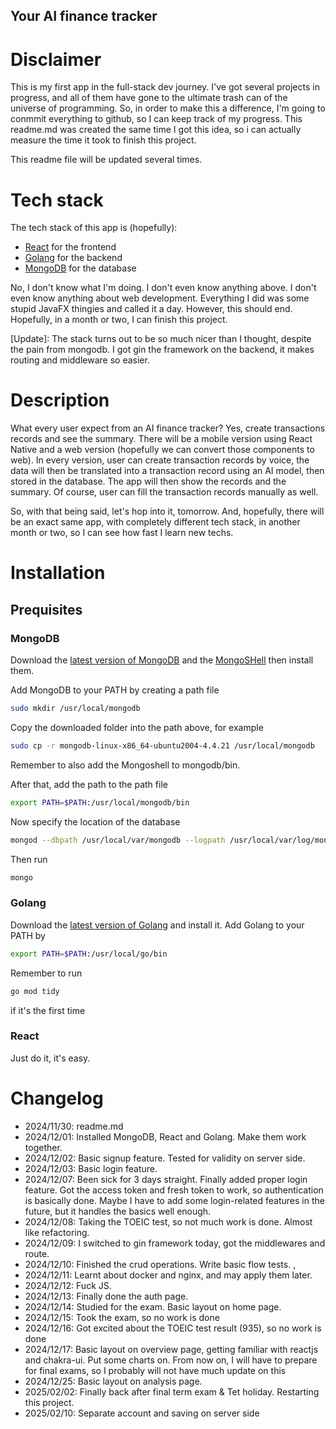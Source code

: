 Your AI finance tracker
---

# Disclaimer
This is my first app in the full-stack dev journey. I've got several projects
in progress, and all of them have gone to the ultimate trash can of the
universe of programming. So, in order to make this a difference, I'm going to
conmmit everything to github, so I can keep track of my progress. This readme.md
was created the same time I got this idea, so i can actually measure the time
it took to finish this project.

This readme file will be updated several times.

# Tech stack

The tech stack of this app is (hopefully):

- [React](https://reactjs.org/) for the frontend
- [Golang](https://golang.org/) for the backend
- [MongoDB](https://www.mongodb.com/) for the database

No, I don't know what I'm doing. I don't even know anything above. I don't even
know anything about web development. Everything I did was some stupid JavaFX
thingies and called it a day. However, this should end. Hopefully, in a month
or two, I can finish this project.

[Update]: The stack turns out to be so much nicer than I thought, despite the
pain from mongodb. I got gin the framework on the backend, it makes routing and
middleware so easier.

# Description

What every user expect from an AI finance tracker? Yes, create transactions
records and see the summary. There will be a mobile version using React Native
and a web version (hopefully we can convert those components to web). In every
version, user can create transaction records by voice, the data will then be
translated into a transaction record using an AI model, then stored in the
database. The app will then show the records and the summary. Of course, user
can fill the transaction records manually as well.

So, with that being said, let's hop into it, tomorrow. And, hopefully, there
will be an exact same app, with completely different tech stack, in another
month or two, so I can see how fast I learn new techs.

# Installation

## Prequisites

### MongoDB

Download the [latest version of MongoDB](https://www.mongodb.com/try/download/community)
and the [MongoSHell](https://docs.mongodb.com/manual/reference/mongo-shell/)
then install them.

Add MongoDB to your PATH by creating a path file

```zsh
sudo mkdir /usr/local/mongodb
```
Copy the downloaded folder into the path above, for example

```zsh
sudo cp -r mongodb-linux-x86_64-ubuntu2004-4.4.21 /usr/local/mongodb
```

Remember to also add the Mongoshell to mongodb/bin.

After that, add the path to the path file

```zsh
export PATH=$PATH:/usr/local/mongodb/bin
```

Now specify the location of the database

```zsh
mongod --dbpath /usr/local/var/mongodb --logpath /usr/local/var/log/mongodb.log --fork
```

Then run

```zsh
mongo
```

### Golang

Download the [latest version of Golang](https://golang.org/dl/) and install it.
Add Golang to your PATH by

```zsh
export PATH=$PATH:/usr/local/go/bin
```

Remember to run

```zsh
go mod tidy
```

if it's the first time

### React

Just do it, it's easy.

# Changelog

- 2024/11/30: readme.md
- 2024/12/01: Installed MongoDB, React and Golang. Make them work together.
- 2024/12/02: Basic signup feature. Tested for validity on server side.
- 2024/12/03: Basic login feature.
- 2024/12/07: Been sick for 3 days straight. Finally added proper login feature.
Got the access token and fresh token to work, so authentication is basically done.
Maybe I have to add some login-related features in the future, but it handles the basics
well enough.
- 2024/12/08: Taking the TOEIC test, so not much work is done. Almost like
refactoring.
- 2024/12/09: I switched to gin framework today, got the middlewares and route.
- 2024/12/10: Finished the crud operations. Write basic flow tests. ,
- 2024/12/11: Learnt about docker and nginx, and may apply them later.
- 2024/12/12: Fuck JS.
- 2024/12/13: Finally done the auth page.
- 2024/12/14: Studied for the exam. Basic layout on home page.
- 2024/12/15: Took the exam, so no work is done
- 2024/12/16: Got excited about the TOEIC test result (935), so no work is done
- 2024/12/17: Basic layout on overview page, getting familiar with reactjs and
chakra-ui. Put some charts on. From now on, I will have to prepare for final
exams, so I probably will not have much update on this
- 2024/12/25: Basic layout on analysis page.
- 2025/02/02: Finally back after final term exam & Tet holiday. Restarting this
project.
- 2025/02/10: Separate account and saving on server side
